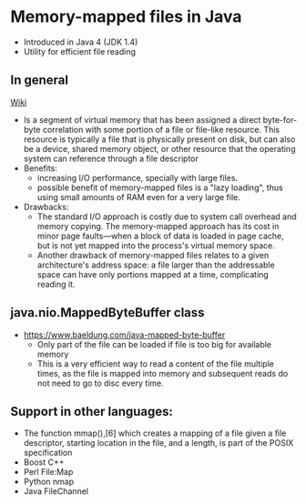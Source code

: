 # Memory-mapped files in Java  
* Introduced in Java 4 (JDK 1.4)
* Utility for efficient file reading
## In general 
[Wiki](https://en.wikipedia.org/wiki/Memory-mapped_file)  
* Is a segment of virtual memory that has been assigned a direct byte-for-byte correlation with some portion of a file or file-like resource. This resource is typically a file that is physically present on disk, but can also be a device, shared memory object, or other resource that the operating system can reference through a file descriptor
* Benefits:
	* increasing I/O performance, specially with large files.
	* possible benefit of memory-mapped files is a "lazy loading", thus using small amounts of RAM even for a very large file. 
* Drawbacks:
	* The standard I/O approach is costly due to system call overhead and memory copying. The memory-mapped approach has its cost in minor page faults—when a block of data is loaded in page cache, but is not yet mapped into the process's virtual memory space.
	* Another drawback of memory-mapped files relates to a given architecture's address space: a file larger than the addressable space can have only portions mapped at a time, complicating reading it. 
## java.nio.MappedByteBuffer class
* https://www.baeldung.com/java-mapped-byte-buffer
	* Only part of the file can be loaded if file is too big for available memory
	* This is a very efficient way to read a content of the file multiple times, as the file is mapped into memory and subsequent reads do not need to go to disc every time.
## Support in other languages:
* The function mmap(),[6] which creates a mapping of a file given a file descriptor, starting location in the file, and a length, is part of the POSIX specification
* Boost C++
* Perl File:Map
* Python nmap
* Java FileChannel
